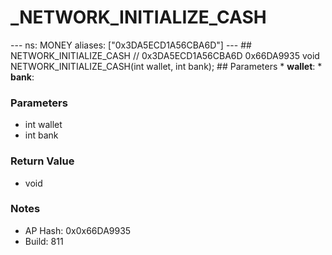 # _NETWORK_INITIALIZE_CASH

--- ns: MONEY aliases: ["0x3DA5ECD1A56CBA6D"] --- ## NETWORK_INITIALIZE_CASH  // 0x3DA5ECD1A56CBA6D 0x66DA9935 void NETWORK_INITIALIZE_CASH(int wallet, int bank);   ## Parameters * **wallet**: * **bank**:

### Parameters
* int wallet
* int bank

### Return Value
* void

### Notes
* AP Hash: 0x0x66DA9935
* Build: 811

